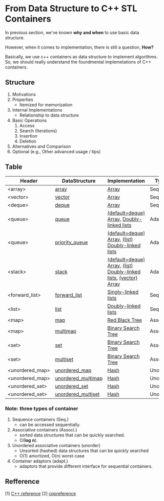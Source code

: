 # From Data Structure to C++ STL Containers
In previous section, we've known **why and when** to use basic data structure.

However, when it comes to implementation, there is still a question, **How?**

Basically, we use c++ containers as data structure to implement algorithms. So, we should really understand the foundmental implemetations of C++ containers.

## Structure
1. Motivations    
2. Properties 
    - Itemized for memorization
3. Internal Implementations
    - Relationship to data structure
4. Basic Operations
    1. Access
    2. Search (Iterations)
    3. Insertion
    4. Deletion
5. Alternatives and Comparison
6. Optional (e.g., Other advanced usage / tips)

## Table
| Header | DataStructure | Implementation |Types| c++11|
|-|-|-|-|- |
|\<array\> | [array](../2_Containers/array/array.md) |[Array](../1_DataStructure/ch2_Array/Array.md)|Seq.|v|
|\<vector\>|[vector](../2_Containers/vector/vector.md) |[Array](../1_DataStructure/ch2_Array/Array.md)|Seq.|-|
|\<deque\>|[deque](../2_Containers/deque/deque.md) |[Array](../1_DataStructure/ch2_Array/Array.md)|Seq.|-|
|\<queue\>|[queue](../2_Containers/queue/queue.md) |[(default=deque) Array](../1_DataStructure/ch2_Array/Array.md), [Doubly-linked lists](../1_DataStructure/ch4_LinkedList/4_10_DoublyLinkedList.md)|Adaptor|-|
|\<queue\>|[priority_queue](../2_Containers/queue/priority_queue.md) |[(default=deque) Array](../1_DataStructure/ch2_Array/Array.md), [(list) Doubly-linked lists](../1_DataStructure/ch4_LinkedList/4_10_DoublyLinkedList.md)|Adaptor|-|
|\<stack\>|[stack](../2_Containers/stack/stack.md) |[(default=deque) Array](../1_DataStructure/ch2_Array/Array.md), [(list) Doubly-linked lists](../1_DataStructure/ch4_LinkedList/4_10_DoublyLinkedList.md), [(vector) Array](../1_DataStructure/ch2_Array/Array.md)|Adaptor|-|
| \<forward_list\> |[forward_list](../2_Containers/forward_list/forward_list.md) |[Singly-linked lists](../1_DataStructure/ch4_LinkedList/4_1_SinglyLinkedList.md)|Seq.|v|
|\<list\>|[list](../2_Containers/list/list.md) |[Doubly-linked lists](../1_DataStructure/ch4_LinkedList/4_10_DoublyLinkedList.md)|Seq.|-|
|\<map\>|[map](../2_Containers/map/map.md) |[Red Black Tree](../1_DataStructure/ch10_HigPerformancyBinarySearchTree/10_3_RedBlackTree.md)|Associ.|-|
|\<map\>|[multimap](../2_Containers/map/multi_map.md) |[Binary Search Tree](../1_DataStructure/ch5_Tree/5_7_BST.md)|Associ.|-|
|\<set\>|[set](../2_Containers/set/set.md) |[Binary Search Tree](../1_DataStructure/ch5_Tree/5_7_BST.md)|Associ.|-|
|\<set\>|[multiset](../2_Containers/set/multiset.md) |[Binary Search Tree](../1_DataStructure/ch5_Tree/5_7_BST.md)|Associ.|-|
|\<unordered_map\>|[unordered_map](../2_Containers/unordered_map/unordered_map.md) |[Hash](../1_DataStructure/ch8_Hash/8_2_Hashtable.md)|Unordered|V|
|\<unordered_map\>|[unordered_multimap](../2_Containers/unordered_map/unordered_multimap.md) |[Hash](../1_DataStructure/ch8_Hash/8_2_Hashtable.md)|Unordered|V|
|\<unordered_set\>|[unordered_set](../2_Containers/unordered_set/unordered_set.md) |[Hash](../1_DataStructure/ch8_Hash/8_2_Hashtable.md)|Unordered|V|
|\<unordered_set\>|[unordered_multiset](../2_Containers/unordered_set/unordered_multiset.md) |[Hash](../1_DataStructure/ch8_Hash/8_2_Hashtable.md)|Unordered|V|


### Note: three types of container
1. Sequence containers (Seq.)
    - can be accessed sequentially.
2. Associative containers (Associ.)
    - sorted data structures that can be quickly searched.
    - O(**log** **n**).
3. Unordered associative containers (unorder)
    - Unsorted (hashed) data structures that can be quickly searched 
    - O(1) amortized, O(n) worst-case
4. Container adaptors (adapt.)
    - adaptors that provide different interface for sequential containers.
## Refference
[1] [C++ reference](https://www.cplusplus.com/reference/)
[2] [cppreference](https://en.cppreference.com/w/cpp/container)